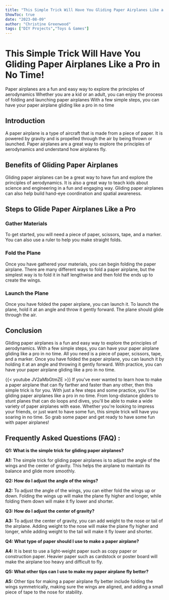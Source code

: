```yaml
---
title: "This Simple Trick Will Have You Gliding Paper Airplanes Like a Pro in No Time!"
ShowToc: true 
date: "2023-08-09"
author: "Christine Greenwood" 
tags: ["DIY Projects","Toys & Games"]
---
```

# This Simple Trick Will Have You Gliding Paper Airplanes Like a Pro in No Time!

Paper airplanes are a fun and easy way to explore the principles of aerodynamics Whether you are a kid or an adult, you can enjoy the process of folding and launching paper airplanes With a few simple steps, you can have your paper airplane gliding like a pro in no time 

## Introduction 

A paper airplane is a type of aircraft that is made from a piece of paper. It is powered by gravity and is propelled through the air by being thrown or launched. Paper airplanes are a great way to explore the principles of aerodynamics and understand how airplanes fly. 

## Benefits of Gliding Paper Airplanes 

Gliding paper airplanes can be a great way to have fun and explore the principles of aerodynamics. It is also a great way to teach kids about science and engineering in a fun and engaging way. Gliding paper airplanes can also help build hand-eye coordination and spatial awareness. 

## Steps to Glide Paper Airplanes Like a Pro

### Gather Materials

To get started, you will need a piece of paper, scissors, tape, and a marker. You can also use a ruler to help you make straight folds. 

### Fold the Plane

Once you have gathered your materials, you can begin folding the paper airplane. There are many different ways to fold a paper airplane, but the simplest way is to fold it in half lengthwise and then fold the ends up to create the wings. 

### Launch the Plane

Once you have folded the paper airplane, you can launch it. To launch the plane, hold it at an angle and throw it gently forward. The plane should glide through the air.

## Conclusion 

Gliding paper airplanes is a fun and easy way to explore the principles of aerodynamics. With a few simple steps, you can have your paper airplane gliding like a pro in no time. All you need is a piece of paper, scissors, tape, and a marker. Once you have folded the paper airplane, you can launch it by holding it at an angle and throwing it gently forward. With practice, you can have your paper airplane gliding like a pro in no time.

{{< youtube JV2aMbGtmZE >}} 
If you've ever wanted to learn how to make a paper airplane that can fly farther and faster than any other, then this simple trick is for you. With just a few steps and some practice, you'll be gliding paper airplanes like a pro in no time. From long-distance gliders to stunt planes that can do loops and dives, you'll be able to make a wide variety of paper airplanes with ease. Whether you're looking to impress your friends, or just want to have some fun, this simple trick will have you soaring in no time. So grab some paper and get ready to have some fun with paper airplanes!

## Frequently Asked Questions (FAQ) :
**Q1: What is the simple trick for gliding paper airplanes?**

**A1:** The simple trick for gliding paper airplanes is to adjust the angle of the wings and the center of gravity. This helps the airplane to maintain its balance and glide more smoothly.

**Q2: How do I adjust the angle of the wings?**

**A2:** To adjust the angle of the wings, you can either fold the wings up or down. Folding the wings up will make the plane fly higher and longer, while folding them down will make it fly lower and shorter.

**Q3: How do I adjust the center of gravity?**

**A3:** To adjust the center of gravity, you can add weight to the nose or tail of the airplane. Adding weight to the nose will make the plane fly higher and longer, while adding weight to the tail will make it fly lower and shorter.

**Q4: What type of paper should I use to make a paper airplane?**

**A4:** It is best to use a light-weight paper such as copy paper or construction paper. Heavier paper such as cardstock or poster board will make the airplane too heavy and difficult to fly.

**Q5: What other tips can I use to make my paper airplane fly better?**

**A5:** Other tips for making a paper airplane fly better include folding the wings symmetrically, making sure the wings are aligned, and adding a small piece of tape to the nose for stability.



